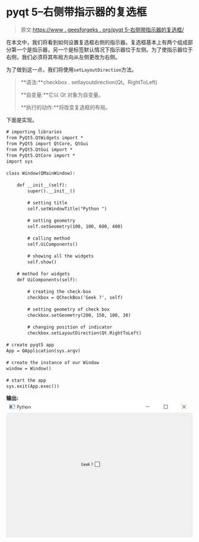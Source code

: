 # pyqt 5–右侧带指示器的复选框

> 原文:[https://www . geesforgeks . org/pyqt 5-右侧带指示器的复选框/](https://www.geeksforgeeks.org/pyqt5-check-box-with-indicator-at-right-side/)

在本文中，我们将看到如何设置复选框右侧的指示器。复选框基本上有两个组成部分第一个是指示器，另一个是标签默认情况下指示器位于左侧。为了使指示器位于右侧，我们必须将其布局方向从左侧更改为右侧。

为了做到这一点，我们将使用`setLayoutDirection`方法。

> **语法:**checkbox . setlayoutdirection(Qt。RightToLeft)
> 
> **自变量:**它以 Qt 对象为自变量。
> 
> **执行的动作:**将改变复选框的布局。

下面是实现。

```
# importing libraries
from PyQt5.QtWidgets import * 
from PyQt5 import QtCore, QtGui
from PyQt5.QtGui import * 
from PyQt5.QtCore import * 
import sys

class Window(QMainWindow):

    def __init__(self):
        super().__init__()

        # setting title
        self.setWindowTitle("Python ")

        # setting geometry
        self.setGeometry(100, 100, 600, 400)

        # calling method
        self.UiComponents()

        # showing all the widgets
        self.show()

    # method for widgets
    def UiComponents(self):

        # creating the check-box
        checkbox = QCheckBox('Geek ?', self)

        # setting geometry of check box
        checkbox.setGeometry(200, 150, 100, 30)

        # changing position of indicator
        checkbox.setLayoutDirection(Qt.RightToLeft)

# create pyqt5 app
App = QApplication(sys.argv)

# create the instance of our Window
window = Window()

# start the app
sys.exit(App.exec())
```

**输出:**
![](img/922e6879e1384d3b442505c1ed0158d1.png)